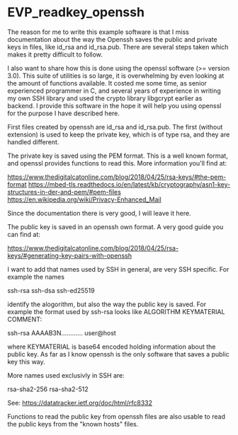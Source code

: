 # EVP_readkey_openssh

The reason for me to write this example software is that I miss documentation about
the way the Openssh saves the public and private keys in files, like id_rsa and id_rsa.pub.
There are several steps taken which makes it pretty difficult to follow.

I also want to share how this is done using the openssl software (>= version 3.0). This suite of 
utilities is so large, it is overwhelming by even looking at the amount of functions available. It costed
me some time, as senior experienced programmer in C, and several years of experience in writing my own SSH
library and used the crypto library libgcrypt earlier as backend. I provide this software in the hope it will
help you using openssl for the purpose I have described here.

First files created by openssh are id_rsa and id_rsa.pub. The first (without extension) is used to keep
the private key, which is of type rsa, and they are handled different.

The private key is saved using the PEM format. This is a well known format, and openssl provides functions 
to read this. More information you'll find at:

https://www.thedigitalcatonline.com/blog/2018/04/25/rsa-keys/#the-pem-format
https://mbed-tls.readthedocs.io/en/latest/kb/cryptography/asn1-key-structures-in-der-and-pem/#pem-files
https://en.wikipedia.org/wiki/Privacy-Enhanced_Mail

Since the documentation there is very good, I will leave it here.

The public key is saved in an openssh own format. A very good guide you can find at:

https://www.thedigitalcatonline.com/blog/2018/04/25/rsa-keys/#generating-key-pairs-with-openssh

I want to add that names used by SSH in general, are very SSH specific. For example the names 

ssh-rsa
ssh-dsa
ssh-ed25519

identify the alogorithm, but also the way the public key is saved. For example the format used by ssh-rsa
looks like ALGORITHM KEYMATERIAL COMMENT:

ssh-rsa AAAAB3N............  user@host

where KEYMATERIAL is base64 encoded holding information about the public key. As far as I know openssh is the only 
software that saves a public key this way.

More names used exclusivly in SSH are:

rsa-sha2-256
rsa-sha2-512

See:
https://datatracker.ietf.org/doc/html/rfc8332

Functions to read the public key from openssh files are also usable to read the public keys from the "known hosts" files.
